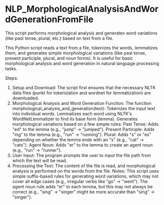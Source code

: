 # NLP_MorphologicalAnalysisAndWordGenerationFromFile
This script performs morphological analysis and generates word variations (like past tense, plural, etc.) based on text from a file.

This Python script reads a text from a file, tokenizes the words, lemmatizes them, and generates simple morphological variations (like past tense, present participle, plural, and noun forms). It is useful for basic morphological analysis and word generation in natural language processing tasks.

Steps:
1. Setup and Download: The script first ensures that the necessary NLTK data files (punkt for tokenization and wordnet for lemmatization) are downloaded.
2. Morphological Analysis and Word Generation Function:
    The function morphological_analysis_and_generation(text):
      Tokenizes the input text into individual words.
      Lemmatizes each word using NLTK's WordNetLemmatizer to find its base form (lemma).
      Generates morphological variations based on a few simple rules:
          Past Tense: Adds "ed" to the lemma (e.g., "jump" -> "jumped").
          Present Participle: Adds "ing" to the lemma (e.g., "run" -> "running").
          Plural: Adds "s" or "es" depending on whether the lemma ends with an "s" (e.g., "cat" -> "cats").
          Agent Noun: Adds "er" to the lemma to create an agent noun (e.g., "run" -> "runner").
3. User Input: The program prompts the user to input the file path from which the text will be read.
4. Processing the Text: The content of the file is read, and morphological analysis is performed on the words from the file.
Notes:
This script uses simple suffix-based rules for generating word variations, which may not cover all edge cases (e.g., irregular verbs like "go" -> "went").
The agent noun rule adds "er" to each lemma, but this may not always be correct (e.g., "sing" -> "singer" might be more accurate than "sing" -> "singer").
